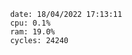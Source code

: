 

                date: 18/04/2022 17:13:11
                cpu: 0.1%
                ram: 19.0%
                cycles: 24240

                         